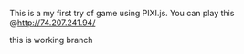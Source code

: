 This is a my first try of game using PIXI.js.
You can play this @http://74.207.241.94/

this is working branch